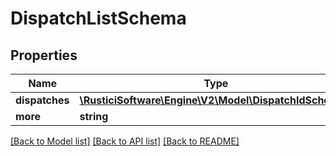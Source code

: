# DispatchListSchema

## Properties
Name | Type | Description | Notes
------------ | ------------- | ------------- | -------------
**dispatches** | [**\RusticiSoftware\Engine\V2\Model\DispatchIdSchema[]**](DispatchIdSchema.md) |  | [optional] 
**more** | **string** |  | [optional] 

[[Back to Model list]](../README.md#documentation-for-models) [[Back to API list]](../README.md#documentation-for-api-endpoints) [[Back to README]](../README.md)


